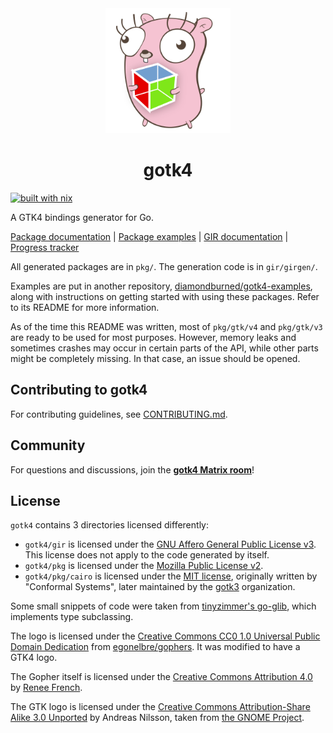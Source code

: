 <div align="center">

<img src="./.github/logo.png" width="200" alt="gotk4 logo" />

# gotk4

</div>

[![built with nix](https://builtwithnix.org/badge.svg)](https://builtwithnix.org)

A GTK4 bindings generator for Go.

[Package documentation](https://pkg.go.dev/github.com/diamondburned/gotk4/pkg) |
[Package examples](https://github.com/diamondburned/gotk4-examples) |
[GIR documentation](https://pkg.go.dev/github.com/diamondburned/gotk4/gir) |
[Progress tracker](https://github.com/diamondburned/gotk4/issues/2)

All generated packages are in `pkg/`. The generation code is in `gir/girgen/`.

Examples are put in another repository,
[diamondburned/gotk4-examples](https://github.com/diamondburned/gotk4-examples),
along with instructions on getting started with using these packages. Refer to
its README for more information.

As of the time this README was written, most of `pkg/gtk/v4` and `pkg/gtk/v3`
are ready to be used for most purposes. However, memory leaks and sometimes
crashes may occur in certain parts of the API, while other parts might be
completely missing. In that case, an issue should be opened.

## Contributing to gotk4

For contributing guidelines, see [CONTRIBUTING.md](./CONTRIBUTING.md).

## Community

For questions and discussions, join the [**gotk4 Matrix
room**](https://matrix.to/#/#gotk4:matrix.org)!

## License

`gotk4` contains 3 directories licensed differently:

- `gotk4/gir` is licensed under the [GNU Affero General Public License v3][AGPLv3].
  This license does not apply to the code generated by itself.
- `gotk4/pkg` is licensed under the [Mozilla Public License v2][MPLv2].
- `gotk4/pkg/cairo` is licensed under the [MIT license][MIT], originally written
  by "Conformal Systems", later maintained by the [gotk3][gotk3] organization.

[AGPLv3]: https://www.gnu.org/licenses/agpl-3.0.en.html
[MPLv2]: https://www.mozilla.org/en-US/MPL/
[MIT]: https://opensource.org/licenses/MIT
[gotk3]: https://github.com/gotk3/gotk3

Some small snippets of code were taken from
[tinyzimmer's go-glib](https://github.com/tinyzimmer/go-glib), which implements
type subclassing.

The logo is licensed under the [Creative Commons CC0 1.0 Universal Public Domain
Dedication](https://creativecommons.org/publicdomain/zero/1.0/) from
[egonelbre/gophers](https://github.com/egonelbre/gophers). It was modified to
have a GTK4 logo.

The Gopher itself is licensed under the [Creative Commons Attribution
4.0](https://creativecommons.org/licenses/by/4.0/) by [Renee
French](https://reneefrench.blogspot.com/).

The GTK logo is licensed under the [Creative Commons Attribution-Share Alike
3.0 Unported](https://creativecommons.org/licenses/by-sa/3.0/deed.en) by
Andreas Nilsson, taken from [the GNOME
Project](https://wiki.gnome.org/Projects/GTK/Logo).
